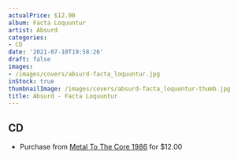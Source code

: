 ```yaml
---
actualPrice: $12.00
album: Facta Loquuntur
artist: Absurd
categories:
- CD
date: '2021-07-10T19:58:26'
draft: false
images:
- /images/covers/absurd-facta_loquuntur.jpg
inStock: true
thumbnailImage: /images/covers/absurd-facta_loquuntur-thumb.jpg
title: Absurd - Facta Loquuntur
---
```


## CD
* Purchase from [Metal To The Core 1986](https://metaltothecore1986.com/shop/absurd-facta-loquuntur-cd/) for $12.00
